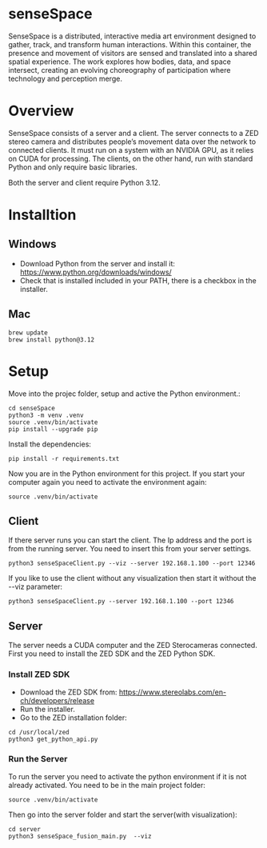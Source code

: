 # senseSpace

SenseSpace is a distributed, interactive media art environment designed to gather, track, and transform human interactions. Within this container, the presence and movement of visitors are sensed and translated into a shared spatial experience. The work explores how bodies, data, and space intersect, creating an evolving choreography of participation where technology and perception merge.

# Overview
SenseSpace consists of a server and a client.
The server connects to a ZED stereo camera and distributes people’s movement data over the network to connected clients. It must run on a system with an NVIDIA GPU, as it relies on CUDA for processing.
The clients, on the other hand, run with standard Python and only require basic libraries.

Both the server and client require Python 3.12.

# Installtion

## Windows
- Download Python from the server and install it: https://www.python.org/downloads/windows/
- Check that is installed included in your PATH, there is a checkbox in the installer.

## Mac
```
brew update
brew install python@3.12
```

# Setup
Move into the projec folder, setup and active the Python environment.:
```
cd senseSpace
python3 -m venv .venv
source .venv/bin/activate
pip install --upgrade pip
```
Install the dependencies:
```
pip install -r requirements.txt
```
Now you are in the Python environment for this project. If you start your computer again you need to activate the environment again:
```
source .venv/bin/activate
```

## Client
If there server runs you can start the client. The Ip address and the port is from the running server. You need to insert this from your server settings. 
```
python3 senseSpaceClient.py --viz --server 192.168.1.100 --port 12346  
```

If you like to use the client without any visualization then start it without the --viz parameter:
```
python3 senseSpaceClient.py --server 192.168.1.100 --port 12346  
```

## Server

The server needs a CUDA computer and the ZED Sterocameras connected. First you need to install the ZED SDK and the ZED Python SDK.

### Install ZED SDK
- Download the ZED SDK from: https://www.stereolabs.com/en-ch/developers/release
- Run the installer.
- Go to the ZED installation folder:
```
cd /usr/local/zed
python3 get_python_api.py
```
### Run the Server
To run the server you need to activate the python environment if it is not already activated. You need to be in the main project folder:
```
source .venv/bin/activate
```
Then go into the server folder and start the server(with visualization):
```
cd server
python3 senseSpace_fusion_main.py  --viz
```